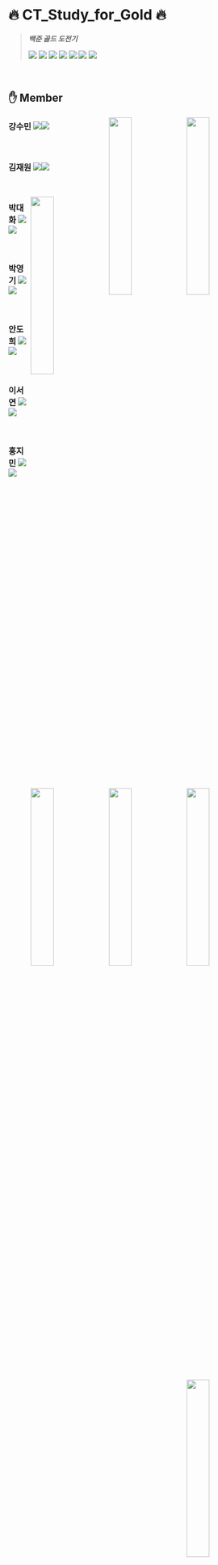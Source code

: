 # 🔥 CT_Study_for_Gold 🔥
> ***백준 골드 도전기***  
> 
> <img src="https://img.shields.io/badge/Github for Code Review-181717?style=flat-square&logo=GitHub&logoColor=white"/>
> <img src="https://img.shields.io/badge/JAVA-FF8000?style=flat-square"/>
> <img src="https://img.shields.io/badge/Eclipse-2C2255?style=flat-square&logo=Eclipse IDE"/>
> <img src="https://img.shields.io/badge/IntelliJ-000000?style=flat-square&logo=IntelliJ IDEA"/>
> <img src="https://img.shields.io/badge/Notion-333?style=flat-square&logo=Notion"/>
> <img src="https://img.shields.io/badge/Solved.AC-17ce3a?style=flat-square"/>
> <img src="https://img.shields.io/badge/SSAFY-00BFFF?style=flat-square"/>

<br>

## ✋ Member
<a href="https://solved.ac/profile/kjwkjw1104"><img align="right" width="30%" src="http://mazandi.herokuapp.com/api?handle=kjwkjw1104&theme=warm"/></a>
<a href="https://solved.ac/profile/kangsm423"><img align="right" width="30%" src="http://mazandi.herokuapp.com/api?handle=kangsm423&theme=warm"/></a>
  
### 강수민  <a href="https://github.com/BreathIN423"><img src="https://img.shields.io/badge/BreathIn423-181717?style=flat-square&logo=GitHub&logoColor=white"/></a><a href="https://soooom.tistory.com/"><img src="https://img.shields.io/badge/기록방-F7E600?style=flat-square&logo=Tistory&logoColor=black"/></a>  

<br>  

### 김재원  <a href="https://github.com/Kanaloa21"><img src="https://img.shields.io/badge/Kanaloa21-181717?style=flat-square&logo=GitHub&logoColor=white"/></a><a href="https://soooom.tistory.com/"><img src="https://img.shields.io/badge/기록방-F7E600?style=flat-square&logo=Tistory&logoColor=black"/></a>  

<br>  

<a href="https://solved.ac/profile/daewha1021"><img align="right" width="30%" src="http://mazandi.herokuapp.com/api?handle=daewha1021&theme=warm"/></a>
<a href="https://solved.ac/profile/okip0428"><img align="right" width="30%" src="http://mazandi.herokuapp.com/api?handle=okip0428&theme=warm"/></a>

### 박대화  <a href="https://github.com/daehwa-park"><img src="https://img.shields.io/badge/daehwa park-181717?style=flat-square&logo=GitHub&logoColor=white"/></a><a href="https://velog.io/@mantaray/"><img src="https://img.shields.io/badge/기록방-20C997?style=flat-square&logo=Velog&logoColor=white"/></a>  

<br>  

### 박영기  <a href="https://github.com/park-yeong-ki"><img src="https://img.shields.io/badge/park yeong ki-181717?style=flat-square&logo=GitHub&logoColor=white"/></a><a href="https://soooom.tistory.com/"><img src="https://img.shields.io/badge/기록방-F7E600?style=flat-square&logo=Tistory&logoColor=black"/></a>  

<br>  

<a href="https://solved.ac/profile/adh1120"><img align="right" width="30%" src="http://mazandi.herokuapp.com/api?handle=adh1120&theme=warm"/></a>
<a href="https://solved.ac/profile/sylee"><img align="right" width="30%" src="http://mazandi.herokuapp.com/api?handle=sylee&theme=warm"/></a>

### 안도희  <a href="https://github.com/doheeahn"><img src="https://img.shields.io/badge/doheeahn-181717?style=flat-square&logo=GitHub&logoColor=white"/></a><a href="https://soooom.tistory.com/"><img src="https://img.shields.io/badge/기록방-F7E600?style=flat-square&logo=Tistory&logoColor=black"/></a>  

<br>  

### 이서연  <a href="https://github.com/sylee723"><img src="https://img.shields.io/badge/sylee723-181717?style=flat-square&logo=GitHub&logoColor=white"/></a><a href="https://soooom.tistory.com/"><img src="https://img.shields.io/badge/기록방-F7E600?style=flat-square&logo=Tistory&logoColor=black"/></a>  

<br>  

<a href="https://solved.ac/profile/imin3672"><img align="right" width="30%" src="http://mazandi.herokuapp.com/api?handle=imin3672&theme=warm"/></a>

### 홍지민  <a href="https://github.com/ZIM-H"><img src="https://img.shields.io/badge/ZIM_H-181717?style=flat-square&logo=GitHub&logoColor=white"/></a><a href="https://hzim-dev.tistory.com/"><img src="https://img.shields.io/badge/Hzim dev-F7E600?style=flat-square&logo=Tistory&logoColor=black"/></a>  

<br>  

   
   
<div style="clear:both;"></div>  

<br>  

## 🚨 규칙
>
> - **한 주에 4문제 풀기**
>   - 풀이 발표 2문제 : 골드 5 ~ 4
>   - 개인 풀이 2문제 : 각각 실버 3, 2이상 (solved.ac 상위 100 이내)
>   - 토요일 자정까지 push, PR
> - **코드리뷰** 
>   - 4문제 PR에 코멘트 남기기
> - **일요일 21:00 온라인 스터디**
>   - 2문제 풀이 발표 (각자의 풀이 비교 + 색다른 풀이 소개)
>   - 다음주 문제 및 발표자 선정
> - **과제 미흡 시 벌금 5,000원**

<br>

## 🍀 기록
### 1회차 (23.02.06 ~ 23.02.12)

- 문제 링크 1
- 문제 링크 2 
- 문제 링크 3 
- 문제 링크 4
- 회의록 (Notion 페이지 링크)

### 2회차

- 문제 링크 1
- 문제 링크 2
- 문제 링크 3
- 문제 링크 4
- 회의록 (Notion 페이지 링크)
